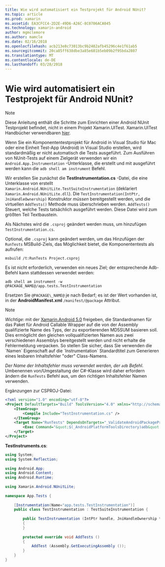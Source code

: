 ```yaml
---
title: Wie wird automatisiert ein Testprojekt für Android NUnit?
ms.topic: article
ms.prod: xamarin
ms.assetid: EA3CFCC4-2D2E-49D6-A26C-8C0706ACA045
ms.technology: xamarin-android
author: mgmclemore
ms.author: mamcle
ms.date: 02/16/2018
ms.openlocfilehash: acb213e8c73013bc9b2482afb45296c4e1f61ab5
ms.sourcegitcommit: 20ca85ff638dbe3a85e601b5eb09b2f95bda2807
ms.translationtype: MT
ms.contentlocale: de-DE
ms.lasthandoff: 03/28/2018
---
```

# <a name="how-do-i-automate-an-android-nunit-test-project"></a>Wie wird automatisiert ein Testprojekt für Android NUnit?

> [!NOTE]
> Diese Anleitung enthält die Schritte zum Einrichten einer Android NUnit Testprojekt befindet, nicht in einem Projekt Xamarin.UITest. Xamarin.UITest Handbücher verwendbaren [hier](https://docs.microsoft.com/appcenter/test-cloud/preparing-for-upload/uitest).

Wenn Sie ein Komponententestprojekt für Android in Visual Studio für Mac oder eine Einheit Test-App (Android) in Visual Studio erstellen, wird standardmäßig er nicht automatisch die Tests ausgeführt.
Zum Ausführen von NUnit-Tests auf einem Zielgerät verwenden wir ein `Android.App.Instrumentation` -Unterklasse, die erstellt und mit ausgeführt werden kann die `adb shell am instrument` Befehl.

Wir erstellen Sie zunächst die **TestInstrumentation.cs** -Datei, die eine Unterklasse von erstellt `Xamarin.Android.NUnitLite.TestSuiteInstrumentation` (deklariert `Xamarin.Android.NUnitLite.dll`). Die `TestInstrumentation(IntPtr, JniHandleOwnership)` Konstruktor _müssen_ bereitgestellt werden, und die virtuellen `AddTests()` Methode muss überschrieben werden.
`AddTests()` Steuert, welche Tests tatsächlich ausgeführt werden. Diese Datei wird zum größten Teil Textbaustein.

Als Nächstes wird die `.csproj` geändert werden muss, um hinzufügen `TestInstrumentation.cs`.

Optional, die `.csproj` kann geändert werden, um das Hinzufügen der `RunTests` MSBuild-Ziels, das Möglichkeit bietet, die Komponententests als aufrufen:

```shell
msbuild /t:RunTests Project.csproj
```

Es ist nicht erforderlich, verwenden ein neues Ziel; der entsprechende Adb-Befehl kann stattdessen verwendet werden:

```shell
adb shell am instrument -w @PACKAGE_NAME@/app.tests.TestInstrumentation
```

Ersetzen Sie `@PACKAGE\_NAME@` je nach Bedarf; es ist der Wert vorhanden ist, in der **AndroidManifest.xml** `/manifest/@package` Attribut.


> [!NOTE]
> *Wichtige*: mit der [Xamarin.Android 5.0](https://developer.xamarin.com/releases/android/xamarin.android_5/xamarin.android_5.1/#Android_Callable_Wrapper_Naming) freigeben, die Standardnamen für das Paket für Android Callable Wrapper auf die von der Assembly qualifizierte Name des Typs, der zu exportierenden MD5SUM basieren soll. Dies ermöglicht den gleichen vollqualifizierten Namen aus zwei verschiedenen Assemblys bereitgestellt werden und nicht erhalte die Fehlermeldung verpacken. So stellen Sie sicher, dass Sie verwenden die \`Namen\` Eigenschaft auf die \`Instrumentation\` Standardtitel zum Generieren eines lesbaren Inhaltsfehler "oder" Class-Namens.

_Der Name der Inhaltsfehler muss verwendet werden, der `adb` Befehl_. Umbenennen von/Umgestaltung der C#-Klasse wird daher erfordern ändern die `RunTests` Befehl aus, um den richtigen Inhaltsfehler Namen verwenden.

Ergänzungen zur CSPROJ-Datei:

```xml
<?xml version="1.0" encoding="utf-8"?>
<Project DefaultTargets="Build" ToolsVersion="4.0" xmlns="http://schemas.microsoft.com/developer/msbuild/2003">
    <ItemGroup>
        <Compile Include="TestInstrumentation.cs" />
    </ItemGroup>
    <Target Name="RunTests" DependsOnTargets="_ValidateAndroidPackageProperties">
        <Exec Command="&quot;$(_AndroidPlatformToolsDirectory)adb&quot; $(AdbTarget) $(AdbOptions) shell am instrument -w $(_AndroidPackage)/app.tests.TestInstrumentation" />
    </Target>
</Project>
```

**TestInstruments.cs**:

```cs 
using System;
using System.Reflection;
 
using Android.App;
using Android.Content;
using Android.Runtime;
 
using Xamarin.Android.NUnitLite;
 
namespace App.Tests {
 
    [Instrumentation(Name="app.tests.TestInstrumentation")]
    public class TestInstrumentation : TestSuiteInstrumentation {
 
        public TestInstrumentation (IntPtr handle, JniHandleOwnership transfer) : base (handle, transfer)
        {
        }
 
        protected override void AddTests ()
        {
            AddTest (Assembly.GetExecutingAssembly ());
        }
    }
}
```

